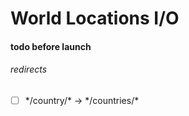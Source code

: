 World Locations I/O
===

#### todo before launch
###### redirects

- [ ] \*/country/\* -> \*/countries/\*